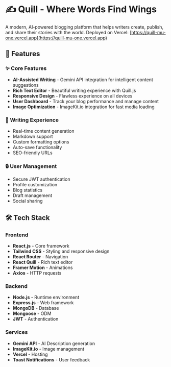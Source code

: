 # ✍️ Quill - Where Words Find Wings

A modern, AI-powered blogging platform that helps writers create, publish, and share their stories with the world. Deployed on Vercel: [https://quill-mu-one.vercel.app](https://quill-mu-one.vercel.app)

## 🌟 Features

### ✨ Core Features
- **AI-Assisted Writing** - Gemini API integration for intelligent content suggestions
- **Rich Text Editor** - Beautiful writing experience with Quill.js
- **Responsive Design** - Flawless experience on all devices
- **User Dashboard** - Track your blog performance and manage content
- **Image Optimization** - ImageKit.io integration for fast media loading

### 🎨 Writing Experience
- Real-time content generation
- Markdown support
- Custom formatting options
- Auto-save functionality
- SEO-friendly URLs

### 🔒 User Management
- Secure JWT authentication
- Profile customization
- Blog statistics
- Draft management
- Social sharing

## 🛠️ Tech Stack

### Frontend
- **React.js** - Core framework
- **Tailwind CSS** - Styling and responsive design
- **React Router** - Navigation
- **React Quill** - Rich text editor
- **Framer Motion** - Animations
- **Axios** - HTTP requests

### Backend
- **Node.js** - Runtime environment
- **Express.js** - Web framework
- **MongoDB** - Database
- **Mongoose** - ODM
- **JWT** - Authentication

### Services
- **Gemini API** - AI Description generation
- **ImageKit.io** - Image management
- **Vercel** - Hosting
- **Toast Notifications** - User feedback
